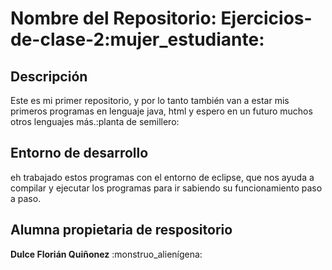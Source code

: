 # Nombre del Repositorio: Ejercicios-de-clase-2:mujer_estudiante:

## Descripción
Este es mi primer repositorio, y por lo tanto también van a estar mis
primeros programas en lenguaje java, html y espero en un futuro muchos otros lenguajes más.:planta de semillero:

## Entorno de desarrollo 
eh trabajado estos programas con el entorno de eclipse, que nos ayuda a compilar y ejecutar 
los programas para ir sabiendo su funcionamiento paso a paso. 

## Alumna propietaria de respositorio
**Dulce Florián Quiñonez** :monstruo_alienígena:
